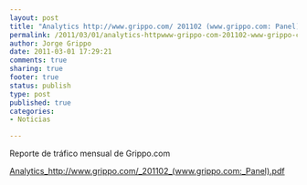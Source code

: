 ```yaml
--- 
layout: post
title: "Analytics http://www.grippo.com/ 201102 (www.grippo.com: Panel)"
permalink: /2011/03/01/analytics-httpwww-grippo-com-201102-www-grippo-com-panel/index.html
author: Jorge Grippo
date: 2011-03-01 17:29:21
comments: true
sharing: true
footer: true
status: publish
type: post
published: true
categories: 
- Noticias

---
```

<!-- 175 -->
Reporte de tráfico mensual de Grippo.com

<a href="http://grippo.files.wordpress.com/2011/03/201102_www-grippo-com_panel.pdf">Analytics_http://www.grippo.com/_201102_(www.grippo.com:_Panel).pdf</a>

